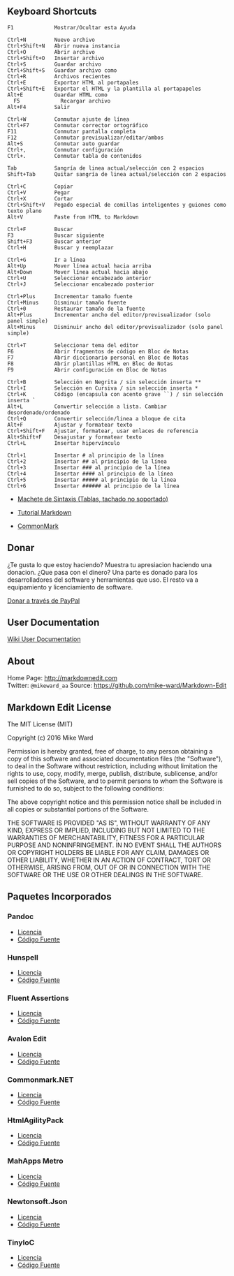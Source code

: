 ﻿Keyboard Shortcuts
------------------

    F1             Mostrar/Ocultar esta Ayuda

    Ctrl+N         Nuevo archivo
    Ctrl+Shift+N   Abrir nueva instancia
    Ctrl+O         Abrir archivo
    Ctrl+Shift+O   Insertar archivo
    Ctrl+S         Guardar archivo
    Ctrl+Shift+S   Guardar archivo como
    Ctrl+R         Archivos recientes
    Ctrl+E         Exportar HTML al portapales
    Ctrl+Shift+E   Exportar el HTML y la plantilla al portapapeles
    Alt+E          Guardar HTML como 
	  F5             Recargar archivo
    Alt+F4         Salir

    Ctrl+W         Conmutar ajuste de línea
    Ctrl+F7        Conmutar corrector ortográfico 
    F11            Conmutar pantalla completa
    F12            Conmutar previsualizar/editar/ambos
    Alt+S          Conmutar auto guardar
    Ctrl+,         Conmutar configuración
    Ctrl+.         Conmutar tabla de contenidos

    Tab            Sangría de linea actual/selección con 2 espacios
    Shift+Tab      Quitar sangría de linea actual/selección con 2 espacios

    Ctrl+C         Copiar
    Ctrl+V         Pegar
    Ctrl+X         Cortar
    Ctrl+Shift+V   Pegado especial de comillas inteligentes y guiones como texto plano
    Alt+V          Paste from HTML to Markdown

    Ctrl+F         Buscar
    F3             Buscar siguiente
    Shift+F3       Buscar anterior
    Ctrl+H         Buscar y reemplazar

    Ctrl+G         Ir a línea
    Alt+Up         Mover línea actual hacia arriba
    Alt+Down       Mover línea actual hacia abajo
    Ctrl+U         Seleccionar encabezado anterior
    Ctrl+J         Seleccionar encabezado posterior

    Ctrl+Plus      Incrementar tamaño fuente
    Ctrl+Minus     Disminuir tamaño fuente
    Ctrl+0         Restaurar tamaño de la fuente
    Alt+Plus       Incrementar ancho del editor/previsualizador (solo panel simple)
    Alt+Minus      Disminuir ancho del editor/previsualizador (solo panel simple)

    Ctrl+T         Seleccionar tema del editor
    F6             Abrir fragmentos de código en Bloc de Notas
    F7             Abrir diccionario personal en Bloc de Notas
    F8             Abrir plantillas HTML en Bloc de Notas
    F9             Abrir configuración en Bloc de Notas

    Ctrl+B         Selección en Negrita / sin selección inserta **
    Ctrl+I         Selección en Cursiva / sin selección inserta *
    Ctrl+K         Código (encapsula con acento grave ``) / sin selección inserta `
    Alt+L          Convertir selección a lista. Cambiar desordenado/ordenado
    Ctrl+Q         Convertir selección/linea a bloque de cita
    Alt+F          Ajustar y formatear texto
    Ctrl+Shift+F   Ajustar, formatear, usar enlaces de referencia
    Alt+Shift+F    Desajustar y formatear texto
    Ctrl+L         Insertar hipervínculo

    Ctrl+1         Insertar # al principio de la línea
    Ctrl+2         Insertar ## al principio de la línea
    Ctrl+3         Insertar ### al principio de la línea
    Ctrl+4         Insertar #### al principio de la línea
    Ctrl+5         Insertar ##### al principio de la línea
    Ctrl+6         Insertar ###### al principio de la línea

-   [Machete de Sintaxis (Tablas, tachado no 
soportado)](https://github.com/adam-p/markdown-here/wiki/Markdown-Cheatsheet)

-   [Tutorial Markdown](http://markdowntutorial.com/)

-   [CommonMark](http://commonmark.org)

Donar
------

¿Te gusta lo que estoy haciendo? Muestra tu apresiacion haciendo una donacion.
¿Que pasa con el dinero? Una parte es donado para los desarrolladores del 
software y herramientas que uso. El resto va a equipamiento y licenciamiento 
de software.

[Donar a través de PayPal](http://mike-ward.net/donate)

User Documentation
------------------

[Wiki User Documentation](https://github.com/mike-ward/Markdown-Edit/wiki)

About
-----

Home Page: <http://markdownedit.com>  
Twitter: `@mikeward_aa` 
Source: <https://github.com/mike-ward/Markdown-Edit>

Markdown Edit License
---------------------

The MIT License (MIT)

Copyright (c) 2016 Mike Ward

Permission is hereby granted, free of charge, to any person obtaining a copy of
this software and associated documentation files (the "Software"), to deal in
the Software without restriction, including without limitation the rights to
use, copy, modify, merge, publish, distribute, sublicense, and/or sell copies of
the Software, and to permit persons to whom the Software is furnished to do so,
subject to the following conditions:

The above copyright notice and this permission notice shall be included in all
copies or substantial portions of the Software.

THE SOFTWARE IS PROVIDED "AS IS", WITHOUT WARRANTY OF ANY KIND, EXPRESS OR
IMPLIED, INCLUDING BUT NOT LIMITED TO THE WARRANTIES OF MERCHANTABILITY, FITNESS
FOR A PARTICULAR PURPOSE AND NONINFRINGEMENT. IN NO EVENT SHALL THE AUTHORS OR
COPYRIGHT HOLDERS BE LIABLE FOR ANY CLAIM, DAMAGES OR OTHER LIABILITY, WHETHER
IN AN ACTION OF CONTRACT, TORT OR OTHERWISE, ARISING FROM, OUT OF OR IN
CONNECTION WITH THE SOFTWARE OR THE USE OR OTHER DEALINGS IN THE SOFTWARE.

Paquetes Incorporados
---------------------

### Pandoc

-   [Licencia](https://github.com/jgm/pandoc/blob/master/COPYING)
-   [Código Fuente](https://github.com/jgm/pandoc)

### Hunspell

-   [Licencia](http://sourceforge.net/directory/license:lgpl/)
-   [Código Fuente](http://sourceforge.net/projects/hunspell/)

### Fluent Assertions

-   [Licencia](https://github.com/dennisdoomen/fluentassertions/blob/develop/LICENSE)
-   [Código Fuente](https://github.com/dennisdoomen/fluentassertions)

### Avalon Edit

-   [Licencia](http://opensource.org/licenses/MIT)
-   [Código Fuente](https://github.com/icsharpcode/AvalonEdit)

### Commonmark.NET

-   [Licencia](https://github.com/Knagis/CommonMark.NET/blob/master/LICENSE.md)
-   [Código Fuente](https://github.com/Knagis/CommonMark.NET)

### HtmlAgilityPack

-   [Licencia](https://htmlagilitypack.codeplex.com/license)
-   [Código Fuente](https://htmlagilitypack.codeplex.com/)

### MahApps Metro

-   [Licencia](http://opensource.org/licenses/MS-PL)
-   [Código Fuente](https://github.com/MahApps/MahApps.Metro)

### Newtonsoft.Json

-   [Licencia](https://github.com/JamesNK/Newtonsoft.Json/blob/master/LICENSE.md)
-   [Código Fuente](https://github.com/JamesNK/Newtonsoft.Json)

### TinyIoC

-   [Licencia](https://github.com/grumpydev/TinyIoC/blob/master/licence.txt)
-   [Código Fuente](https://github.com/grumpydev/TinyIoC)

